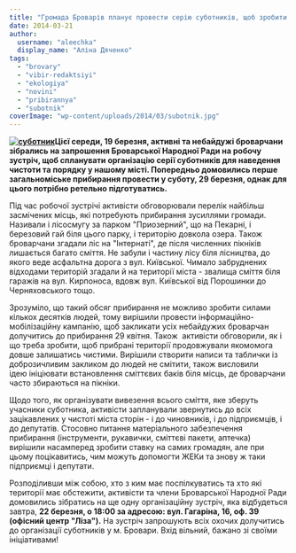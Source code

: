 ```yaml
---
title: "Громада Броварів планує провести серію суботників, щоб зробити місто охайним та чистим"
date: 2014-03-21
author: 
  username: "aleechka"
  display_name: "Аліна Дяченко"
tags: 
  - "brovary"
  - "vibir-redaktsiyi"
  - "ekologiya"
  - "novini"
  - "pribirannya"
  - "subotnik"
coverImage: "wp-content/uploads/2014/03/subotnik.jpg"
---
```


**[![суботник](https://mpz.brovary.org/wp-content/uploads/2014/03/subotnik.jpg)](https://mpz.brovary.org/wp-content/uploads/2014/03/subotnik.jpg)Цієї середи, 19 березня, активні та небайдужі броварчани зібрались на запрошення Броварської Народної Ради на робочу зустріч, щоб спланувати організацію серії суботників для наведення чистоти та порядку у нашому місті. Попередньо домовились перше загальноміське прибирання провести у суботу, 29 березня, однак для цього потрібно ретельно підготуватись.**

Під час робочої зустрічі активісти обговорювали перелік найбільш засмічених місць, які потребують прибирання зусиллями громади. Називали і лісосмугу за парком "Приозерний", що на Пекарні, і березовий гай біля цього парку, і територію довкола озера. Також броварчани згадали ліс на "Інтернаті", де після численних пікніків лишається багато сміття. Не забули і частину лісу біля лісництва, до якого веде асфальтна дорога з вул. Київської. Чимало забруднених відходами територій згадали й на території міста - звалища сміття біля гаражів на вул. Кирпоноса, вдовж вул. Київської від Порошинки до Черняховського тощо.

Зрозуміло, що такий обсяг прибирання не можливо зробити силами кількох десятків людей, тому вирішили провести інформаційно-мобілізаційну кампанію, щоб закликати усіх небайдужих броварчан долучитись до прибирання 29 квітня. Також  активісти обговорили, як і що треба зробити, щоб прибрані території продовжували якомомога довше залишатись чистими. Вирішили створити написи та таблички із доброзичливим закликом до людей не смітити, також висловили ідею ініціювати встановлення сміттєвих баків біля місць, де броварчани часто збираються на пікніки.

Щодо того, як організувати вивезення всього сміття, яке зберуть учасники суботника, активісти запланували звернутись до всіх зацікавлених у чистоті міста сторін - і до чиновників, і до підприємців, і до депутатів. Стосовно питання матеріального забезпечення прибирання (інструменти, рукавички, сміттєві пакети, аптечка) вирішили насамперед зробити ставку на самих громадян, але при цьому поцікавитись, чим можуть допомогти ЖЕКи та знову ж таки підприємці і депутати.

Розподіливши між собою, хто з ким має поспілкуватись та хто які території має обстежити, активісти та члени Броварської Народної Ради домовились зібратись на ще одну організаційну зустріч, яка відбудеться завтра, **22 березня, о 18:00 за адресою: вул. Гагаріна, 16, оф. 39 (офісний центр "Ліза").** На зустріч запрошують всіх охочих долучитись до організації суботників у м. Бровари. Вхід вільний, бажано зі своїми ініціативами!
